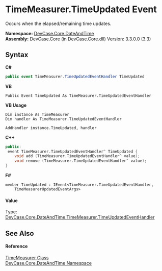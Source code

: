 # TimeMeasurer.TimeUpdated Event
 

Occurs when the elapsed/remaining time updates.

**Namespace:**&nbsp;<a href="N_DevCase_Core_DateAndTime">DevCase.Core.DateAndTime</a><br />**Assembly:**&nbsp;DevCase.Core (in DevCase.Core.dll) Version: 3.3.0.0 (3.3)

## Syntax

**C#**<br />
``` C#
public event TimeMeasurer.TimeUpdatedEventHandler TimeUpdated
```

**VB**<br />
``` VB
Public Event TimeUpdated As TimeMeasurer.TimeUpdatedEventHandler
```

**VB Usage**<br />
``` VB Usage
Dim instance As TimeMeasurer
Dim handler As TimeMeasurer.TimeUpdatedEventHandler

AddHandler instance.TimeUpdated, handler

```

**C++**<br />
``` C++
public:
 event TimeMeasurer.TimeUpdatedEventHandler^ TimeUpdated {
	void add (TimeMeasurer.TimeUpdatedEventHandler^ value);
	void remove (TimeMeasurer.TimeUpdatedEventHandler^ value);
}
```

**F#**<br />
``` F#
member TimeUpdated : IEvent<TimeMeasurer.TimeUpdatedEventHandler,
    TimeMeasurerUpdatedEventArgs>

```


#### Value
Type: <a href="T_DevCase_Core_DateAndTime_TimeMeasurer_TimeUpdatedEventHandler">DevCase.Core.DateAndTime.TimeMeasurer.TimeUpdatedEventHandler</a>

## See Also


#### Reference
<a href="T_DevCase_Core_DateAndTime_TimeMeasurer">TimeMeasurer Class</a><br /><a href="N_DevCase_Core_DateAndTime">DevCase.Core.DateAndTime Namespace</a><br />